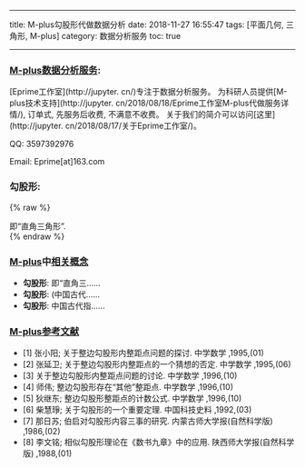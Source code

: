 
---
title: M-plus勾股形代做数据分析
date: 2018-11-27 16:55:47
tags: [平面几何, 三角形, M-plus]
category: 数据分析服务
toc: true

---



<span></span>
<!-- more -->

### [M-plus](/tags/M-plus/)[数据分析服务](/categories/数据分析服务/):
[Eprime工作室](http://jupyter. cn/)专注于数据分析服务。
为科研人员提供[M-plus技术支持](http://jupyter. cn/2018/08/18/Eprime工作室M-plus代做服务详情/), 订单式, 先服务后收费, 不满意不收费。
关于我们的简介可以访问[这里](http://jupyter. cn/2018/08/17/关于Eprime工作室/)。

QQ: 3597392976

Email: Eprime[at]163.com



### 勾股形:

{% raw %}
<div class="p1">即“直角三角形”.</div>
{% endraw %}



### [M-plus](/tags/M-plus/)中[相关概念](/categories/数据分析服务)

- **勾股形**: 即“直角三......
- **勾股形**: (中国古代......
- **勾股形**: 中国古代指......


### [M-plus](/tags/M-plus/)[参考文献](/categories/数据分析服务/)

- [1]  张小阳; 关于整边勾股形内整距点问题的探讨. 中学数学 ,1995,(01)
- [2]  张延卫; 关于整边勾股形内整距点的一个猜想的否定. 中学数学 ,1995,(06)
- [3]   关于整边勾股形内整距点问题的讨论. 中学数学 ,1996,(10)
- [4]  师伟; 整边勾股形存在“其他”整距点. 中学数学 ,1996,(10)
- [5]  狄继东; 整边勾股形整距点的计数公式. 中学数学 ,1996,(10)
- [6]  柴慧琤; 关于勾股形的一个重要定理. 中国科技史料 ,1992,(03)
- [7]  那日苏; 伯启对勾股形内容三事的研究. 内蒙古师大学报(自然科学版) ,1986,(02)
- [8]  李文铭; 相似勾股形理论在《数书九章》中的应用. 陕西师大学报(自然科学版) ,1988,(01)



